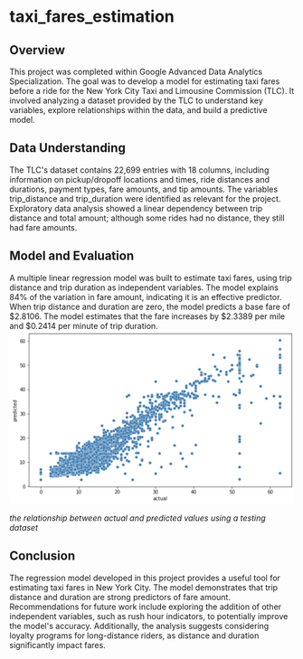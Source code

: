 # taxi_fares_estimation
## Overview
This project was completed within Google Advanced Data Analytics Specialization. The goal was to develop a model for estimating taxi fares before a ride for the New York City Taxi and Limousine Commission (TLC). It involved analyzing a dataset provided by the TLC to understand key variables, explore relationships within the data, and build a predictive model. 

## Data Understanding
The TLC's dataset contains 22,699 entries with 18 columns, including information on pickup/dropoff locations and times, ride distances and durations, payment types, fare amounts, and tip amounts. The variables trip_distance and trip_duration were identified as relevant for the project. Exploratory data analysis showed a linear dependency between trip distance and total amount; although some rides had no distance, they still had fare amounts. 

## Model and Evaluation
A multiple linear regression model was built to estimate taxi fares, using trip distance and trip duration as independent variables. The model explains 84% of the variation in fare amount, indicating it is an effective predictor. When trip distance and duration are zero, the model predicts a base fare of $2.8106. The model estimates that the fare increases by $2.3389 per mile and $0.2414 per minute of trip duration.  
![ the relationship between actual and predicted values using a testing dataset](images/scatterplot.jpeg)

*the relationship between actual and predicted values using a testing dataset*
## Conclusion
The regression model developed in this project provides a useful tool for estimating taxi fares in New York City. The model demonstrates that trip distance and duration are strong predictors of fare amount. Recommendations for future work include exploring the addition of other independent variables, such as rush hour indicators, to potentially improve the model's accuracy. Additionally, the analysis suggests considering loyalty programs for long-distance riders, as distance and duration significantly impact fares. 
